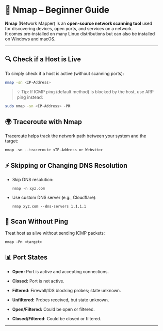 # 📡 Nmap – Beginner Guide

**Nmap** (Network Mapper) is an **open-source network scanning tool** used for discovering devices, open ports, and services on a network.  
It comes pre-installed on many Linux distributions but can also be installed on Windows and macOS.

---

## 🔍 Check if a Host is Live
To simply check if a host is active (without scanning ports):

```bash
nmap -sn <IP-Address>
```

> 💡 Tip: If ICMP ping (default method) is blocked by the host, use ARP ping instead: 
```bash
sudo nmap -sn <IP-Address> -PR
```

## 🌍 Traceroute with Nmap

Traceroute helps track the network path between your system and the target:

```
nmap -sn --traceroute <IP-Address or Website>
```
## ⚡ Skipping or Changing DNS Resolution

* Skip DNS resolution:
  ```
  nmap -n xyz.com
  ```
* Use custom DNS server (e.g., Cloudflare):
  ```
  nmap xyz.com --dns-servers 1.1.1.1
  ```

## 🚫 Scan Without Ping

  Treat host as alive without sending ICMP packets:
  ```
  nmap -Pn <target>
  ```

## 📊 Port States

* **Open:** Port is active and accepting connections.

* **Closed:** Port is not active.

* **Filtered:** Firewall/IDS blocking probes; state unknown.

* **Unfiltered:** Probes received, but state unknown.

* **Open/Filtered:** Could be open or filtered.

* **Closed/Filtered:** Could be closed or filtered.

---

  
